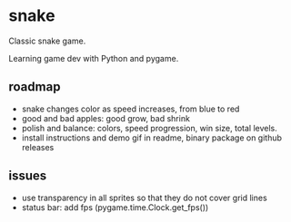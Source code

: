 # snake
Classic snake game.

Learning game dev with Python and pygame.

## roadmap

- snake changes color as speed increases, from blue to red
- good and bad apples: good grow, bad shrink
- polish and balance: colors, speed progression, win size, total levels.
- install instructions and demo gif in readme, binary package on github releases


## issues

- use transparency in all sprites so that they do not cover grid lines
- status bar: add fps (pygame.time.Clock.get_fps())